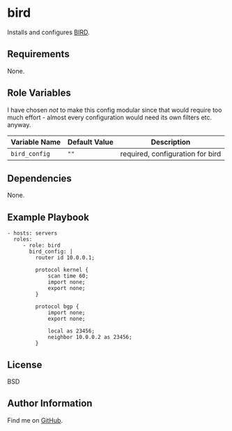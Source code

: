 bird
=========

Installs and configures [BIRD](https://bird.network.cz).

Requirements
------------

None.

Role Variables
--------------

I have chosen _not_ to make this config modular since that would require too
much effort - almost every configuration would need its own filters etc.
anyway.

| Variable Name | Default Value | Description |
--------------- |---------------|--------------
`bird_config` | `""` | required, configuration for bird

Dependencies
------------

None.

Example Playbook
----------------

    - hosts: servers
      roles:
         - role: bird
           bird_config: |
             router id 10.0.0.1;

             protocol kernel {
                 scan time 60;
                 import none;
                 export none;
             }

             protocol bgp {
                 import none;
                 export none;

                 local as 23456;
                 neighbor 10.0.0.2 as 23456;
             }

License
-------

BSD

Author Information
------------------

Find me on [GitHub](https://github.com/ThreeFx).
